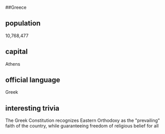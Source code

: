 ##Greece
## population
10,768,477

## capital
Athens
 
## official language
Greek

## interesting trivia
The Greek Constitution recognizes Eastern Orthodoxy as the "prevailing" faith of the country, while guaranteeing freedom of religious belief for all




